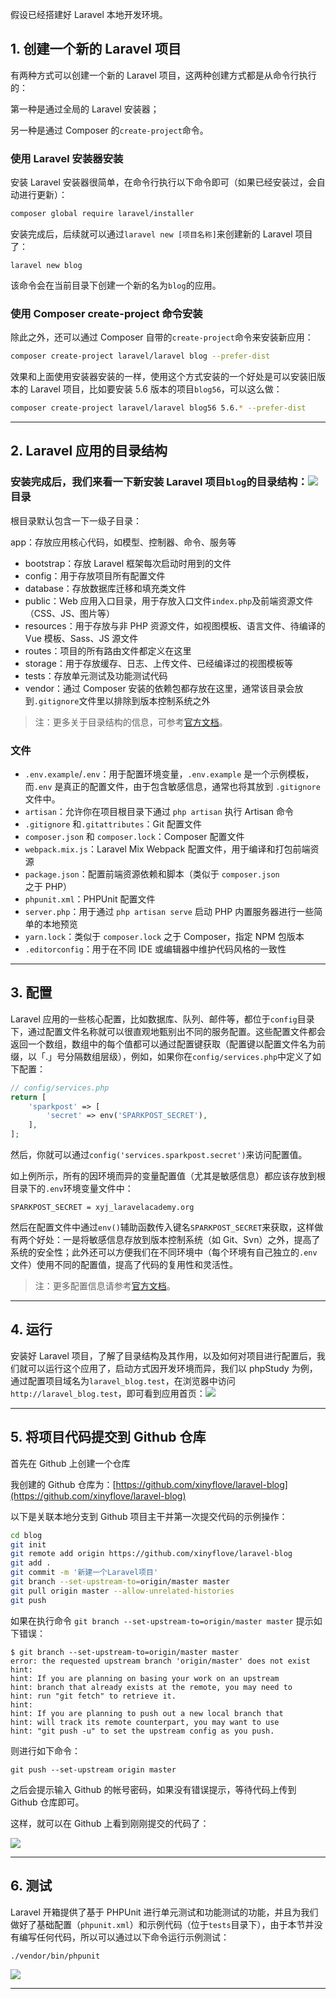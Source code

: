 假设已经搭建好 Laravel 本地开发环境。

## 1. 创建一个新的 Laravel 项目

有两种方式可以创建一个新的 Laravel 项目，这两种创建方式都是从命令行执行的：

第一种是通过全局的 Laravel 安装器；

另一种是通过 Composer 的`create-project`命令。

### 使用 Laravel 安装器安装

安装 Laravel 安装器很简单，在命令行执行以下命令即可（如果已经安装过，会自动进行更新）：

```bash
composer global require laravel/installer
```

安装完成后，后续就可以通过`laravel new [项目名称]`来创建新的 Laravel 项目了：

```
laravel new blog
```

该命令会在当前目录下创建一个新的名为`blog`的应用。

### 使用 Composer create-project 命令安装

除此之外，还可以通过 Composer 自带的`create-project`命令来安装新应用：

```bash
composer create-project laravel/laravel blog --prefer-dist
```

效果和上面使用安装器安装的一样，使用这个方式安装的一个好处是可以安装旧版本的 Laravel 项目，比如要安装 5.6 版本的项目`blog56`，可以这么做：

```bash
composer create-project laravel/laravel blog56 5.6.* --prefer-dist
```

---

## 2. Laravel 应用的目录结构

### 安装完成后，我们来看一下新安装 Laravel 项目`blog`的目录结构：![](/assets/laravel_dir.png)目录

根目录默认包含一下一级子目录：

app：存放应用核心代码，如模型、控制器、命令、服务等

* bootstrap：存放 Laravel 框架每次启动时用到的文件
* config：用于存放项目所有配置文件
* database：存放数据库迁移和填充类文件
* public：Web 应用入口目录，用于存放入口文件`index.php`及前端资源文件（CSS、JS、图片等）
* resources：用于存放与非 PHP 资源文件，如视图模板、语言文件、待编译的 Vue 模板、Sass、JS 源文件
* routes：项目的所有路由文件都定义在这里
* storage：用于存放缓存、日志、上传文件、已经编译过的视图模板等
* tests：存放单元测试及功能测试代码
* vendor：通过 Composer 安装的依赖包都存放在这里，通常该目录会放到`.gitignore`文件里以排除到版本控制系统之外

> 注：更多关于目录结构的信息，可参考[官方文档](https://laravelacademy.org/post/9529.html)。

### 文件

* `.env.example`/`.env`：用于配置环境变量，`.env.example` 是一个示例模板，而`.env` 是真正的配置文件，由于包含敏感信息，通常也将其放到 `.gitignore` 文件中。
* `artisan`：允许你在项目根目录下通过 `php artisan` 执行 Artisan 命令
* `.gitignore` 和`.gitattributes`：Git 配置文件
* `composer.json` 和 `composer.lock`：Composer 配置文件
* `webpack.mix.js`：Laravel Mix Webpack 配置文件，用于编译和打包前端资源
* `package.json`：配置前端资源依赖和脚本（类似于 `composer.json` 之于 PHP）
* `phpunit.xml`：PHPUnit 配置文件
* `server.php`：用于通过 `php artisan serve` 启动 PHP 内置服务器进行一些简单的本地预览
* `yarn.lock`：类似于 `composer.lock` 之于 Composer，指定 NPM 包版本
* `.editorconfig`：用于在不同 IDE 或编辑器中维护代码风格的一致性

---

## 3. 配置

Laravel 应用的一些核心配置，比如数据库、队列、邮件等，都位于`config`目录下，通过配置文件名称就可以很直观地甄别出不同的服务配置。这些配置文件都会返回一个数组，数组中的每个值都可以通过配置键获取（配置键以配置文件名为前缀，以「.」号分隔数组层级），例如，如果你在`config/services.php`中定义了如下配置：

```php
// config/services.php 
return [
    'sparkpost' => [
        'secret' => env('SPARKPOST_SECRET'),
    ],
];
```

然后，你就可以通过`config('services.sparkpost.secret')`来访问配置值。

如上例所示，所有的因环境而异的变量配置值（尤其是敏感信息）都应该存放到根目录下的`.env`环境变量文件中：

```
SPARKPOST_SECRET = xyj_laravelacademy.org
```

然后在配置文件中通过`env()`辅助函数传入键名`SPARKPOST_SECRET`来获取，这样做有两个好处：一是将敏感信息存放到版本控制系统（如 Git、Svn）之外，提高了系统的安全性；此外还可以方便我们在不同环境中（每个环境有自己独立的`.env`文件）使用不同的配置值，提高了代码的复用性和灵活性。

> 注：更多配置信息请参考[官方文档](https://laravelacademy.org/post/9528.html#toc_2)。

---

## 4. 运行

安装好 Laravel 项目，了解了目录结构及其作用，以及如何对项目进行配置后，我们就可以运行这个应用了，启动方式因开发环境而异，我们以 phpStudy 为例，通过配置项目域名为`laravel_blog.test`，在浏览器中访问`http://laravel_blog.test`，即可看到应用首页：![](/assets/laravel_home.png)

---

## 5. 将项目代码提交到 Github 仓库

首先在 Github 上创建一个仓库

我创建的 Github 仓库为：[https://github.com/xinyflove/laravel-blog](https://github.com/xinyflove/laravel-blog)

以下是关联本地分支到 Github 项目主干并第一次提交代码的示例操作：

```bash
cd blog
git init
git remote add origin https://github.com/xinyflove/laravel-blog
git add .
git commit -m '新建一个Laravel项目'
git branch --set-upstream-to=origin/master master
git pull origin master --allow-unrelated-histories
git push
```

如果在执行命令 `git branch --set-upstream-to=origin/master master` 提示如下错误：

```
$ git branch --set-upstream-to=origin/master master
error: the requested upstream branch 'origin/master' does not exist
hint:
hint: If you are planning on basing your work on an upstream
hint: branch that already exists at the remote, you may need to
hint: run "git fetch" to retrieve it.
hint:
hint: If you are planning to push out a new local branch that
hint: will track its remote counterpart, you may want to use
hint: "git push -u" to set the upstream config as you push.
```

则进行如下命令：

```
git push --set-upstream origin master
```

之后会提示输入 Github 的帐号密码，如果没有错误提示，等待代码上传到 Github 仓库即可。

这样，就可以在 Github 上看到刚刚提交的代码了：

![](/assets/QQ截图20190107123946.png)

---

## 6. 测试

Laravel 开箱提供了基于 PHPUnit 进行单元测试和功能测试的功能，并且为我们做好了基础配置（`phpunit.xml`）和示例代码（位于`tests`目录下），由于本节并没有编写任何代码，所以可以通过以下命令运行示例测试：

```
./vendor/bin/phpunit
```

![](/assets/QQ截图20190107124219.png)

---



